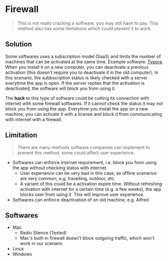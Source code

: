 # Firewall

> This is not really cracking a software, you may still have to pay.
> This method also has some limitations which could prevent it to work.

## Solution

Some softwares uses a subscription model (SaaS) and limits the number of machines that can be activated at the same time. Example software: [Typora](https://typora.io/).
When you install it on a new computer, you can deactivate a previous activation (this doesn't require you to deactivate it in the old computer).
In this scenario, the subbscription status is likely checked with a server everytime the app is open. 
If the server replies that the activation is deactivated, the software will block you from using it.

The **hack** to this type of software could be cutting its connection with internet with some firewall softwares. If it cannot check the status it may not block you from using the app.
Everytime you install the app on a new machine, you can activate it with a license and block it from communicating with internet with a firewall.


## Limitation

> There are many methods software companies can implement to prevent this method, some could affect user experience.

- Softwares can enforce internet requirement, i.e. block you from using the app without checking status with internet.
	- User experience can be very bad in this case, as offline scenarios are very common, e.g. travelling, outdoor, etc.
	- A variant of this could be a activation expire time. Without refreshing activation with internet for a certain time (e.g. a few weeks), the app blocks user from using it. This will improve user experience.
- Softwares can enforce deactivation of on old machine, e.g. Alfred

## Softwares

- Mac
	- Radio Silence (Tested)
	- Mac's built-in firewall doesn't block outgoing traffic, which won't work in our scenario
- Linux
- Windows

